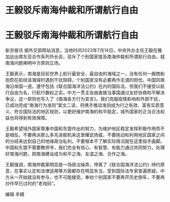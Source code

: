 # 王毅驳斥南海仲裁和所谓航行自由

# 王毅驳斥南海仲裁和所谓航行自由

新京报讯
据外交部网站消息，当地时间2023年7月14日，中央外办主任王毅在雅加达出席东亚合作系列外长会，驳斥了个别国家提及南海仲裁和所谓航行自由，就南海问题阐明中方原则立场。

王毅表示，南海是目前世界上航行最安全、最自由的海域之一，没有任何一艘商船抱怨在航经该海域时遇到干扰阻碍，个别国家没有必要再作无谓的担忧。中国同南海沿岸国一道，遵守包括《联合国海洋法公约》在内的国际法，但我们不接受以航行自由为名，行航行霸权之实。中方一贯主张由直接当事国通过友好协商和平解决争议，这一原则也写入了《南海各方行为宣言》。我们克服疫情影响和外部干扰，已成功完成“南海行为准则”案文二读，将携手推动准则成为行之有效、富有实质意义、符合国际法的地区规则，以更好维护南海的和平稳定，域外国家的正当合法权益也将得到有效保障。

王毅希望域外国家尊重中国和东盟作出的努力，为维护地区稳定发挥积极作用而不是相反。不要再派那么多先进舰机来这里耀武扬威，不要挑动和利用地区国家之间的分歧来达到自己的地缘政治私利，不要根本不了解实际情况就在这里指手画脚。中国和东盟不需要教师爷，我们完全有信心、有智慧、有能力通过共同努力，处理好南海问题，把南海建设成为和平之海、友谊之海、合作之海。

王毅强调，南海仲裁案明显是一场政治操弄，悖离了《联合国海洋法公约》缔约原意，在事实认定和法律适用等方面都存在明显失当，受到国际法专家普遍质疑。中方从一开始就没有参与，也不可能接受。奉劝个别国家不要再开历史倒车，不要再炒作早已过时的“老戏码”。

编辑 辛婧

